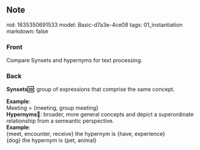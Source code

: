 ## Note
nid: 1635350691533
model: Basic-d7a3e-4ce08
tags: 01_instantiation
markdown: false

### Front
Compare Synsets and hypernyms for text processing.

### Back
<b>Synsets🆔</b>: group of expressions that comprise the same
concept.
<div>
  <b>Example</b>:
</div>
<div>
  Meeting = {meeting, group meeting}
</div>
<div>
  <b>Hypernyms</b>🛫: broader, more general concepts and depict a
  superordinate relationship from a semeantic perspective.
</div>
<div>
  <b>Example</b>:
</div>
<div>
  {meet, encounter, receive} the hypernym is {have, experience}
</div>
<div>
  {dog} the hypernym is {pet, animal}
</div>
